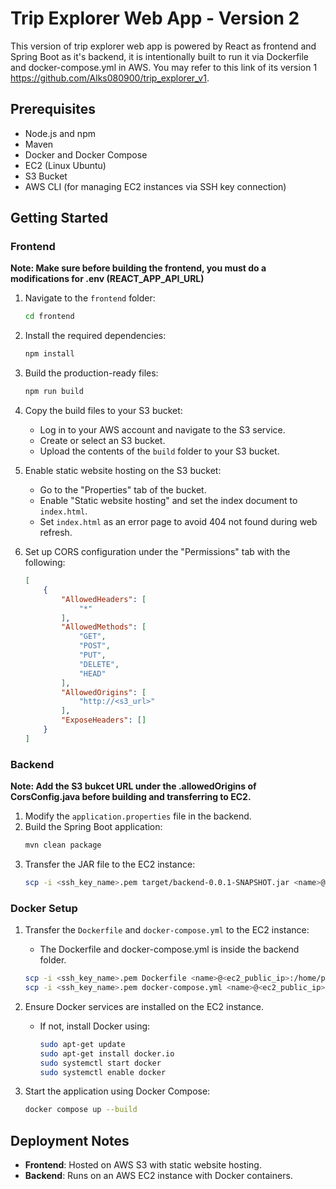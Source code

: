 # Trip Explorer Web App - Version 2

This version of trip explorer web app is powered by React as frontend and Spring Boot as it's backend, it is intentionally built to run it via
Dockerfile and docker-compose.yml in AWS. You may refer to this link of its version 1 https://github.com/Alks080900/trip_explorer_v1.

## Prerequisites
- Node.js and npm
- Maven
- Docker and Docker Compose
- EC2 (Linux Ubuntu)
- S3 Bucket
- AWS CLI (for managing EC2 instances via SSH key connection)

## Getting Started

### Frontend
**Note: Make sure before building the frontend, you must do a modifications for .env (REACT_APP_API_URL)**
1. Navigate to the `frontend` folder:
   ```bash
   cd frontend
   ```
2. Install the required dependencies:
   ```bash
   npm install
   ```
3. Build the production-ready files:
   ```bash
   npm run build
   ```
4. Copy the build files to your S3 bucket:
   - Log in to your AWS account and navigate to the S3 service.
   - Create or select an S3 bucket.
   - Upload the contents of the `build` folder to your S3 bucket.

5. Enable static website hosting on the S3 bucket:
   - Go to the "Properties" tab of the bucket.
   - Enable "Static website hosting" and set the index document to `index.html`.
   - Set `index.html` as an error page to avoid 404 not found during web refresh.

6. Set up CORS configuration under the "Permissions" tab with the following:
   ```json
   [
       {
           "AllowedHeaders": [
               "*"
           ],
           "AllowedMethods": [
               "GET",
               "POST",
               "PUT",
               "DELETE",
               "HEAD"
           ],
           "AllowedOrigins": [
               "http://<s3_url>"
           ],
           "ExposeHeaders": []
       }
   ]
   ```

### Backend
**Note: Add the S3 bukcet URL under the .allowedOrigins of CorsConfig.java before building and transferring to EC2.**
1. Modify the `application.properties` file in the backend.
2. Build the Spring Boot application:
   ```bash
   mvn clean package
   ```
3. Transfer the JAR file to the EC2 instance:
   ```bash
   scp -i <ssh_key_name>.pem target/backend-0.0.1-SNAPSHOT.jar <name>@<ec2_public_ip>:/home/path/
   ```

### Docker Setup
1. Transfer the `Dockerfile` and `docker-compose.yml` to the EC2 instance:
    - The Dockerfile and docker-compose.yml is inside the backend folder.
   ```bash
   scp -i <ssh_key_name>.pem Dockerfile <name>@<ec2_public_ip>:/home/path
   scp -i <ssh_key_name>.pem docker-compose.yml <name>@<ec2_public_ip>:/home/path
   ```
2. Ensure Docker services are installed on the EC2 instance.
   - If not, install Docker using:
     ```bash
     sudo apt-get update
     sudo apt-get install docker.io
     sudo systemctl start docker
     sudo systemctl enable docker
     ```

3. Start the application using Docker Compose:
   ```bash
   docker compose up --build
   ```

## Deployment Notes
- **Frontend**: Hosted on AWS S3 with static website hosting.
- **Backend**: Runs on an AWS EC2 instance with Docker containers.



